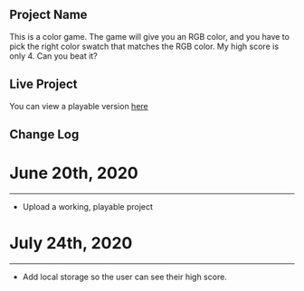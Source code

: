 ## Project Name

This is a color game. The game will give you an RGB color, and you have to pick the right color swatch that matches the RGB color. My high score is only 4. Can you beat it?

## Live Project

You can view a playable version [here](https://rperry99.github.io/color-game/)

## Change Log

# June 20th, 2020

---

- Upload a working, playable project

# July 24th, 2020

---

- Add local storage so the user can see their high score.
